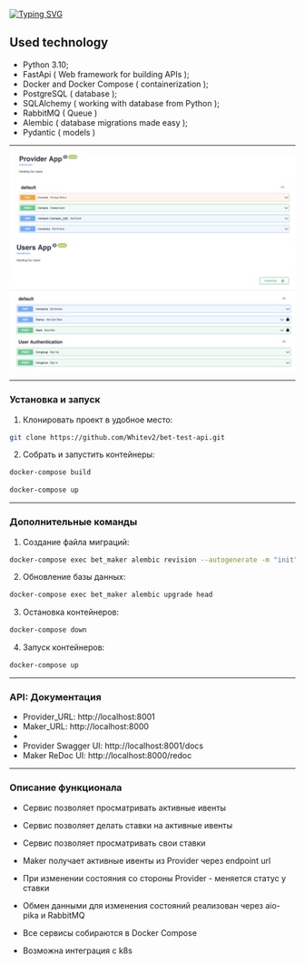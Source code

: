 [![Typing SVG](https://readme-typing-svg.herokuapp.com?font=Fira+Code&size=40&pause=1000&color=373737&background=91C5F4&center=true&vCenter=true&multiline=true&width=1080&height=80&lines=The+Bet+API)](https://git.io/typing-svg)

## Used technology
- Python 3.10;
- FastApi ( Web framework for building APIs );
- Docker and Docker Compose ( containerization );
- PostgreSQL ( database );
- SQLAlchemy ( working with database from Python );
- RabbitMQ ( Queue )
- Alembic ( database migrations made easy );
- Pydantic ( models )

<hr/>

![image](templates/provider.png)
![image](templates/user.png)

<hr/>

### Установка и запуск

1. Клонировать проект в удобное место:

```sh
git clone https://github.com/Whitev2/bet-test-api.git
```

2. Собрать и запустить контейнеры:
```sh
docker-compose build
```
```sh
docker-compose up
```
<hr/>

### Дополнительные команды


1. Создание файла миграций:
```sh
docker-compose exec bet_maker alembic revision --autogenerate -m "init"
```

2. Обновление базы данных:
```sh
docker-compose exec bet_maker alembic upgrade head
```

3. Остановка контейнеров:
```sh
docker-compose down
```

4. Запуск контейнеров:
```sh
docker-compose up
```

<hr/>

### API: Документация

- Provider_URL: http://localhost:8001
- Maker_URL: http://localhost:8000
- 
- Provider Swagger UI: http://localhost:8001/docs
- Maker ReDoc UI: http://localhost:8000/redoc

<hr/>

### Описание функционала
- Сервис позволяет просматривать активные ивенты
- Сервис позволяет делать ставки на активные ивенты
- Сервис позволяет просматривать свои ставки


- Maker получает активные ивенты из Provider через endpoint url
- При изменении состояния со стороны Provider - меняется статус у ставки
- Обмен данными для изменения состояний реализован через aio-pika и RabbitMQ
- Все сервисы собираются в Docker Compose
- Возможна интеграция с k8s













